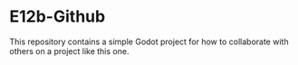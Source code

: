 # E12b-Github

This repository contains a simple Godot project for how to collaborate with others on a project like this one. 
